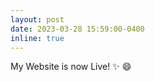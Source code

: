 ```yaml
---
layout: post
date: 2023-03-28 15:59:00-0400
inline: true
---
```


My Website is now Live! :sparkles: :smile:
